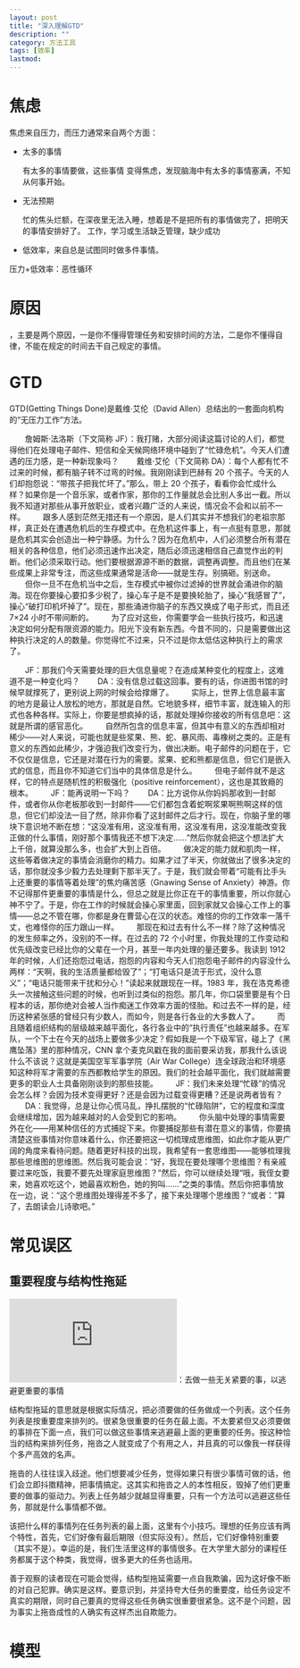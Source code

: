 ```yaml
---
layout: post
title: "深入理解GTD"
description: ""
category: 方法工具
tags: [效率]
lastmod: 
---
```


# 焦虑

焦虑来自压力，而压力通常来自两个方面：

- 太多的事情

  有太多的事情要做，这些事情
变得焦虑，发现脑海中有太多的事情塞满，不知从何事开始。

- 无法预期

  忙的焦头烂额，在深夜里无法入睡，想着是不是把所有的事情做完了，把明天的事情安排好了。
工作，学习或生活缺乏管理，缺少成功

- 低效率，来自总是试图同时做多件事情。

压力+低效率：恶性循环

# 原因

，主要是两个原因，一是你不懂得管理任务和安排时间的方法，二是你不懂得自律，不能在规定的时间去干自己规定的事情。

# GTD

GTD(Getting Things Done)是戴维·艾伦（David Allen）总结出的一套面向机构的“无压力工作”方法。

　　詹姆斯·法洛斯（下文简称 JF）：我打赌，大部分阅读这篇讨论的人们，都觉得他们在处理电子邮件、短信和全天候网络环境中碰到了“忙碌危机”。今天人们遭遇的压力感，是一种新现象吗？
　　戴维·艾伦（下文简称 DA）：每个人都有忙不过来的时候，都有脑子转不过弯的时候。我刚刚读到巴赫有 20 个孩子。今天的人们却抱怨说：“带孩子把我忙坏了。”那么，带上 20 个孩子，看看你会忙成什么样？如果你是一个音乐家，或者作家，那你的工作量就总会比别人多出一截。所以我不知道对那些从事开放职业，或者兴趣广泛的人来说，情况会不会和以前不一样。
　　跟多人感到茫然无措还有一个原因，是人们其实并不想我们的老祖宗那样，真正处在遭遇危机后的生存模式中。在危机这件事上，有一点挺有意思，那就是危机其实会创造出一种宁静感。为什么？因为在危机中，人们必须整合所有潜在相关的各种信息，他们必须迅速作出决定，随后必须迅速相信自己直觉作出的判断。他们必须采取行动。他们要根据源源不断的数据，调整再调整。而且他们在某些成果上非常专注，而这些成果通常是活命——就是生存。别搞砸。别送命。
　　但你一旦不在危机当中之后，生存模式中被你过滤掉的世界就会涌进你的脑海。现在你要操心要扣多少税了，操心车子是不是要换轮胎了，操心“我感冒了”，操心“破打印机坏掉了”。现在，那些涌进你脑子的东西又换成了电子形式，而且还7×24 小时不带间断的。
　　为了应对这些，你需要学会一些执行技巧，和迅速决定如何分配有限资源的能力。阳光下没有新东西。今昔不同的，只是需要做出这种执行决定的人的数量。你觉得忙不过来，只不过是你太低估这种执行上的需求了。

　　JF：那我们今天需要处理的巨大信息量呢？在造成某种变化的程度上，这难道不是一种变化吗？
　　DA：没有信息过载这回事。要有的话，你进图书馆的时候早就撑死了，更别说上网的时候会给撑爆了。
　　实际上，世界上信息最丰富的地方是最让人放松的地方，那就是自然。它地貌多样，细节丰富，就连输入的形式也各种各样。实际上，你要是想疯掉的话，那就处理掉你接收的所有信息吧：这就是所谓的感官恶化。
　　自然所包含的信息丰富，但其中有意义的东西却相对稀少——对人来说，可能也就是些浆果、熊、蛇、暴风雨、毒橡树之类的。正是有意义的东西如此稀少，才强迫我们改变行为，做出决断。电子邮件的问题在于，它不仅仅是信息，它还是对潜在行为的需要。浆果、蛇和熊都是信息，但它们是嵌入式的信息，而且你不知道它们当中的具体信息是什么。
　　但电子邮件就不是这样，它的特点是随机性的积极强化（positive reinforcement），这也是其致瘾的根本。
　　JF：能再说明一下吗？
　　DA：比方说你从你妈妈那收到一封邮件，或者你从你老板那收到一封邮件——它们都包含着蛇啊浆果啊熊啊这样的信息，但它们却没法一目了然，除非你看了这封邮件之后才行。现在，你脑子里的哪块下意识地不断在想：“这没准有用，这没准有用，这没准有用，这没准能改变我正做的什么事情，刚好那个事情我还不想下决定……”然后你就会把这个想法扩大上千倍，就算没那么多，也会扩大到上百倍。
　　做决定的能力就和肌肉一样，这些等着做决定的事情会消磨你的精力。如果才过了半天，你就做出了很多决定的话，那你就没多少毅力去处理剩下那半天了。于是，我们就会带着“可能有比手头上还重要的事情等着处理”的焦灼痛苦感（Gnawing Sense of Anxiety）神游。你不记得那件更重要的事情是什么，但总之就是比你正在干的事情重要，所以你就心神不宁了。于是，你在工作的时候就会操心家里面，回到家就又会操心工作上的事情——总之不管在哪，你都是身在曹营心在汉的状态。难怪的你的工作效率一落千丈，也难怪你的压力跟山一样。
　　那现在和过去有什么不一样？除了这种情况的发生频率之外，没别的不一样。在过去的 72 个小时里，你我处理的工作变动和优先级改变已经比你的父辈在一个月，甚至一年内处理的量还要多。我读到 1912 年的时候，人们还抱怨过电话，抱怨的内容和今天人们抱怨电子邮件的内容没什么两样：“天啊，我的生活质量都给毁了”；“打电话只是流于形式，没什么意义”；“电话只能带来干扰和分心！”读起来就跟现在一样。1983 年，我在洛克希德头一次接触这些问题的时候，也听到过类似的抱怨。那几年，你口袋里要是有个日程本的话，那你绝对会被人当作痴迷工作效率方面的怪胎。和过去不一样的是，经历这种紧张感的曾经只有少数人，而如今，则是各行各业的大多数人了。
　　而且随着组织结构的层级越来越平面化，各行各业中的“执行责任”也越来越多。在军队，一个下士在今天的战场上要做多少决定？假如我是一个下级军官，碰上了《黑鹰坠落》里的那种情况，CNN 拿个麦克风戳在我的面前要采访我，那我什么该说什么不该说？这就是美国空军军事学院（Air War College）连全球政治和环境感知这种将军才需要的东西都教给学生的原因。我们的社会越平面化，我们就越需要更多的职业人士具备刚刚谈到的那些技能。
　　JF：我们未来处理“忙碌”的情况会怎么样？会因为技术变得更好？还是会因为过载变得更糟？还是说两者皆有？
　　DA：我觉得，总是让你心慌马乱，挣扎摆脱的“忙碌陷阱”，它的程度和深度会继续增加，因为越来越对的人会受到它的影响。
　　你头脑中处理的事情需要外在化——用某种信任的方式捕捉下来。你要捕捉那些有潜在意义的事情，你要搞清楚这些事情对你意味着什么，你还要把这一切梳理成思维图，如此你才能从更广阔的角度来看待问题。随着更好科技的出现，我希望有一套思维图——能够梳理我那些思维图的思维图。然后我可能会说：“好，我现在要处理哪个思维图？有亲戚要过来吃饭，我要不要先处理家庭思维图？”然后，你可以继续处理“哦，我侄女要来，她喜欢吃这个，她最喜欢粉色，她的狗叫……”之类的事情。然后你把事情放在一边，说：“这个思维图处理得差不多了，接下来处理哪个思维图？“或者：“算了，去朗读会儿诗歌吧。”


# 常见误区


## 重要程度与结构性拖延

![结构性拖延](http://www.structuredprocrastination.com/index.php)：去做一些无关紧要的事，以逃避更重要的事情


结构型拖延的意思就是根据实际情况，把必须要做的任务做成一个列表。这个任务列表是按重要度来排列的。很紧急很重要的任务在最上面。不太要紧但又必须要做的事排在下面一点，我们可以做这些事情来逃避最上面的更重要的任务。按这种恰当的结构来排列任务，拖沓之人就变成了个有用之人，并且真的可以像我一样获得个多产高效的名声。

拖沓的人往往误入歧途。他们想要减少任务，觉得如果只有很少事情可做的话，他们会立即抖擞精神，把事情搞定。这其实和拖沓之人的本性相反，毁掉了他们更重要的做事的驱动力。列表上任务越少就越显得重要，只有一个方法可以逃避这些任务，那就是什么事情都不做。

该把什么样的事情列在任务列表的最上面，这里有个小技巧。理想的任务应该有两个特性，首先，它们好像有最后期限（但实际没有）。然后，它们好像特别重要（其实不是）。幸运的是，我们生活里这样的事情很多。在大学里大部分的课程任务都属于这个种类，我觉得，很多更大的任务也适用。

善于观察的读者现在可能会觉得，结构型拖延需要一点自我欺骗，因为这好像不断的对自己犯罪。确实是这样。要意识到，并坚持夸大任务的重要度，给任务设定不真实的期限，同时自己要真的觉得这些任务确实很重要很紧急。这不是个问题，因为事实上拖沓成性的人确实有这样杰出自欺能力。


# 模型


